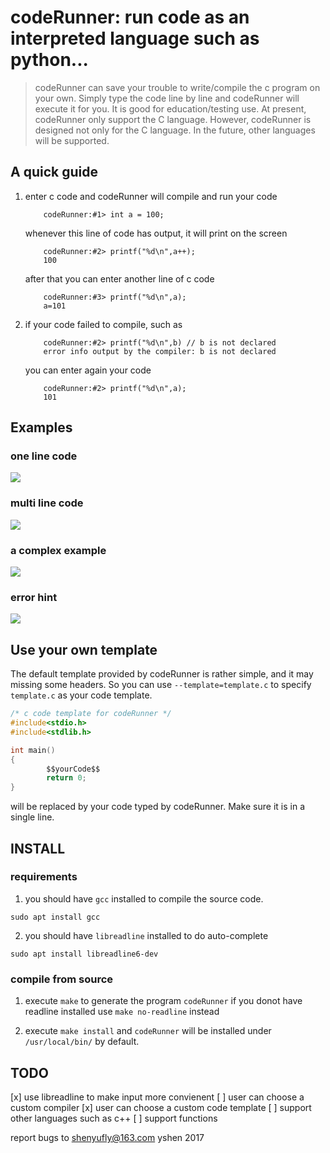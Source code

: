 codeRunner: run code as an interpreted language such as python...
====================================================================
> codeRunner can save your trouble to write/compile the c program on your own.
Simply type the code line by line and codeRunner will execute it for you.
It is good for education/testing use. At present, codeRunner only support
the C language. However, codeRunner is designed not only for the C language.
In the future, other languages will be supported.

A quick guide
-------------
1) enter c code and codeRunner will compile and run your code

           codeRunner:#1> int a = 100;
   whenever this line of code has output, it will print on the screen

           codeRunner:#2> printf("%d\n",a++);
           100

   after that you can enter another line of c code
  
           codeRunner:#3> printf("%d\n",a);
           a=101

2) if your code failed to compile, such as

           codeRunner:#2> printf("%d\n",b) // b is not declared
           error info output by the compiler: b is not declared

   you can enter again your code

           codeRunner:#2> printf("%d\n",a);
           101

Examples
----------
### one line code
![](http://shenyu.wiki/uploads/codeRunner-eg1.gif)

### multi line code
![](http://shenyu.wiki/uploads/codeRunner-eg2.gif)

### a complex example
![](http://shenyu.wiki/uploads/codeRunner-eg3.gif)

### error hint
![](http://shenyu.wiki/uploads/codeRunner-eg4.gif)

Use your own template
---------------------
The default template provided by codeRunner is rather simple,
and it may missing some headers. So you can use `--template=template.c`
to specify `template.c` as your code template.

```c
/* c code template for codeRunner */
#include<stdio.h>
#include<stdlib.h>

int main()
{
        $$yourCode$$
        return 0;
}
```

will be replaced by your code typed by codeRunner. Make sure it is 
in a single line.


INSTALL
---------
### requirements
1. you should have `gcc` installed to compile the source code.
```
sudo apt install gcc
```
2. you should have `libreadline` installed to do auto-complete
```
sudo apt install libreadline6-dev
```

### compile from source
1. execute `make` to generate the program `codeRunner`
if you donot have readline installed use `make no-readline` instead

2. execute `make install` and `codeRunner` will be installed under
`/usr/local/bin/` by default.


TODO
-----
[x] use libreadline to make input more convienent
[ ] user can choose a custom compiler
[x] user can choose a custom code template
[ ] support other languages such as c++
[ ] support functions


report bugs to shenyufly@163.com
yshen 2017
